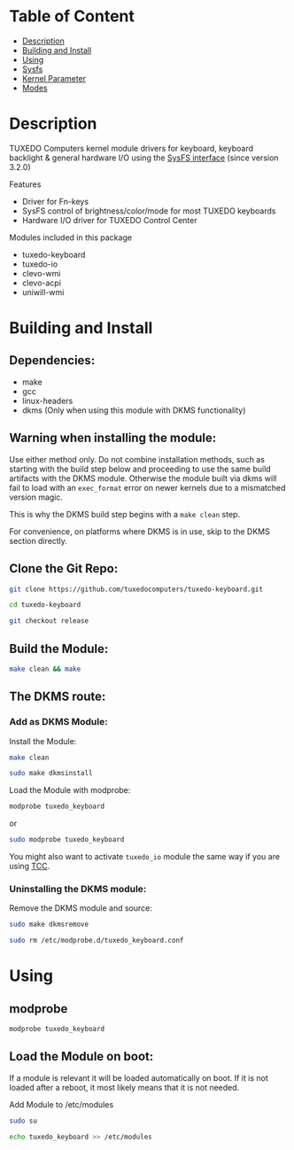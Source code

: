 # Table of Content
- <a href="#description">Description</a>
- <a href="#building">Building and Install</a>
- <a href="#using">Using</a>
- <a href="#sysfs">Sysfs</a>
- <a href="#kernelparam">Kernel Parameter</a>
- <a href="#modes">Modes</a>

# Description <a name="description"></a>
TUXEDO Computers kernel module drivers for keyboard, keyboard backlight & general hardware I/O using the [SysFS interface](https://en.wikipedia.org/wiki/Sysfs) (since version 3.2.0)

Features
- Driver for Fn-keys
- SysFS control of brightness/color/mode for most TUXEDO keyboards
- Hardware I/O driver for TUXEDO Control Center

Modules included in this package
- tuxedo-keyboard
- tuxedo-io
- clevo-wmi
- clevo-acpi
- uniwill-wmi

# Building and Install <a name="building"></a>

## Dependencies:
- make
- gcc
- linux-headers
- dkms (Only when using this module with DKMS functionality)

## Warning when installing the module:

Use either method only. Do not combine installation methods, such as starting with the build step below and proceeding to use the same build artifacts with the DKMS module. Otherwise the module built via dkms will fail to load with an `exec_format` error on newer kernels due to a mismatched version magic.

This is why the DKMS build step begins with a `make clean` step. 

For convenience, on platforms where DKMS is in use, skip to the DKMS section directly.

## Clone the Git Repo:

```sh
git clone https://github.com/tuxedocomputers/tuxedo-keyboard.git

cd tuxedo-keyboard

git checkout release
```

## Build the Module:

```sh
make clean && make
```

## The DKMS route:

### Add as DKMS Module:

Install the Module:
```sh
make clean

sudo make dkmsinstall
```

Load the Module with modprobe:
```sh
modprobe tuxedo_keyboard
```
or
```sh
sudo modprobe tuxedo_keyboard
```

You might also want to activate `tuxedo_io` module the same way if you are using [TCC](https://github.com/tuxedocomputers/tuxedo-control-center).

### Uninstalling the DKMS module:

Remove the DKMS module and source:
```sh
sudo make dkmsremove

sudo rm /etc/modprobe.d/tuxedo_keyboard.conf
```

# Using <a name="using"></a>

## modprobe

```sh
modprobe tuxedo_keyboard
```

## Load the Module on boot:

If a module is relevant it will be loaded automatically on boot. If it is not loaded after a reboot, it most likely means that it is not needed.

Add Module to /etc/modules
```sh
sudo su

echo tuxedo_keyboard >> /etc/modules
```

